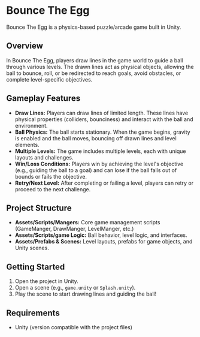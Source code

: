# Bounce The Egg

Bounce The Egg is a physics-based puzzle/arcade game built in Unity.

## Overview
In Bounce The Egg, players draw lines in the game world to guide a ball through various levels. The drawn lines act as physical objects, allowing the ball to bounce, roll, or be redirected to reach goals, avoid obstacles, or complete level-specific objectives.

## Gameplay Features
- **Draw Lines:** Players can draw lines of limited length. These lines have physical properties (colliders, bounciness) and interact with the ball and environment.
- **Ball Physics:** The ball starts stationary. When the game begins, gravity is enabled and the ball moves, bouncing off drawn lines and level elements.
- **Multiple Levels:** The game includes multiple levels, each with unique layouts and challenges.
- **Win/Loss Conditions:** Players win by achieving the level's objective (e.g., guiding the ball to a goal) and can lose if the ball falls out of bounds or fails the objective.
- **Retry/Next Level:** After completing or failing a level, players can retry or proceed to the next challenge.

## Project Structure
- **Assets/Scripts/Mangers:** Core game management scripts (GameManger, DrawManger, LevelManger, etc.)
- **Assets/Scripts/game Logic:** Ball behavior, level logic, and interfaces.
- **Assets/Prefabs & Scenes:** Level layouts, prefabs for game objects, and Unity scenes.

## Getting Started
1. Open the project in Unity.
2. Open a scene (e.g., `game.unity` or `Splash.unity`).
3. Play the scene to start drawing lines and guiding the ball!

## Requirements
- Unity (version compatible with the project files)
